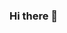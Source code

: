 ### Hi there 👋

<!--
**FullOfPit/FullOfPit** is a ✨ _special_ ✨ repository because its `README.md` (this file) appears on your GitHub profile.

Here are some ideas to get you started:

- 🔭 I’m currently working on my RiskAssessment App EasyRisk and my StaffManagement App tobenoted!
- 🌱 I’m currently learning that coding is like running experiments without a lab - how cool is that???
- 👯 I’m looking to collaborate on anything that makes the lifes of humans easier! (And that of animals as well, of course)
- 🤔 I’m looking for help with anything! You never know what you don't know :D
- 💬 Ask me why pitbulls are the very best boys and girls. Though, that's obvious anyway, isn't it?
- 😄 Pronouns: He/Him/His
- ⚡ Fun fact: Did you know that green beans are actually pretty toxic when you eat them raw? Well I didn't and found out the hard way... *Lessons were learnt that day*
-->
